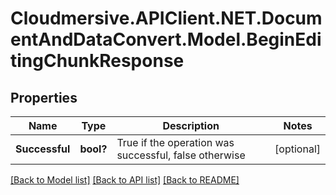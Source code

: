 # Cloudmersive.APIClient.NET.DocumentAndDataConvert.Model.BeginEditingChunkResponse
## Properties

Name | Type | Description | Notes
------------ | ------------- | ------------- | -------------
**Successful** | **bool?** | True if the operation was successful, false otherwise | [optional] 

[[Back to Model list]](../README.md#documentation-for-models) [[Back to API list]](../README.md#documentation-for-api-endpoints) [[Back to README]](../README.md)

